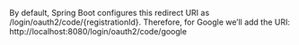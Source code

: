 By default, Spring Boot configures this redirect URI as /login/oauth2/code/{registrationId}.
Therefore, for Google we’ll add the URI:
http://localhost:8080/login/oauth2/code/google